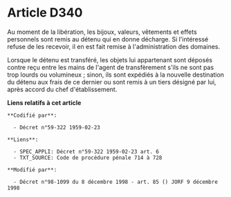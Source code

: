 # Article D340

Au moment de la libération, les bijoux, valeurs, vêtements et effets personnels sont remis au détenu qui en donne décharge.
Si l'intéressé refuse de les recevoir, il en est fait remise à l'administration des domaines.

Lorsque le détenu est transféré, les objets lui appartenant sont déposés contre reçu entre les mains de l'agent de
transfèrement s'ils ne sont pas trop lourds ou volumineux ; sinon, ils sont expédiés à la nouvelle destination du détenu aux
frais de ce dernier ou sont remis à un tiers désigné par lui, après accord du chef d'établissement.

**Liens relatifs à cet article**

	**Codifié par**:

	  - Décret n°59-322 1959-02-23

	**Liens**:

	  - SPEC_APPLI: Décret n°59-322 1959-02-23 art. 6
	  - TXT_SOURCE: Code de procédure pénale 714 à 728

	**Modifié par**:

	  - Décret n°98-1099 du 8 décembre 1998 - art. 85 () JORF 9 décembre 1998
